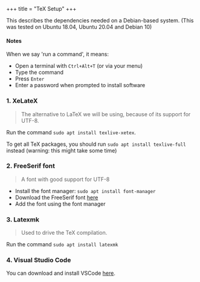 +++
title = "TeX Setup"
+++

This describes the dependencies needed on a Debian-based system. (This was tested on Ubuntu 18.04, Ubuntu 20.04 and Debian 10)

#### Notes

When we say 'run a command', it means:

- Open a terminal with `Ctrl+Alt+T` (or via your menu)
- Type the command
- Press `Enter`
- Enter a password when prompted to install software

### 1. XeLateX

> The alternative to LaTeX we will be using, because of its support for UTF-8.

Run the command `sudo apt install texlive-xetex`.

To get all TeX packages, you should run `sudo apt install texlive-full` instead (warning: this might take some time)

### 2. FreeSerif font

> A font with good support for UTF-8

- Install the font manager: `sudo apt install font-manager`
- Download the FreeSerif font [here](https://www.fontspace.com/freeserif-font-f13277)
- Add the font using the font manager

### 3. Latexmk

> Used to drive the TeX compilation.

Run the command `sudo apt install latexmk`

### 4. Visual Studio Code

You can download and install VSCode [here](https://code.visualstudio.com/Download).
